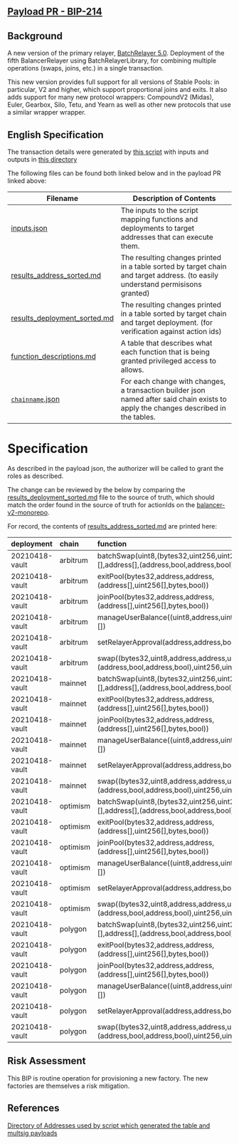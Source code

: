 ## [Payload PR - BIP-214](https://github.com/BalancerMaxis/multisig-ops/pull/110)

## Background
A new version of the primary relayer,  [BatchRelayer 5.0](https://github.com/balancer/balancer-v2-monorepo/tree/master/pkg/deployments/tasks/20230314-batch-relayer-v5).
Deployment of the fifth BalancerRelayer using BatchRelayerLibrary, for combining multiple operations (swaps, joins, etc.) in a single transaction.

This new version provides full support for all versions of Stable Pools: in particular, V2 and higher, which support proportional joins and exits. It also adds support for many new protocol wrappers: CompoundV2 (Midas), Euler, Gearbox, Silo, Tetu, and Yearn as well as other new protocols that use  a similar wrapper wrapper.

## English Specification

The transaction details were generated by [this script](https://github.com/BalancerMaxis/multisig-ops/blob/main/tools/python/gen_add_permissions_payload.py) with inputs and outputs in [this directory](https://github.com/BalancerMaxis/multisig-ops/tree/staging/BIPs/BIP-214)

The following files can be found both linked below and in the payload PR linked above:

| Filename                                                                                                                             | Description of Contents                                                                                                              |
|--------------------------------------------------------------------------------------------------------------------------------------|--------------------------------------------------------------------------------------------------------------------------------------|
| [inputs.json](https://github.com/BalancerMaxis/multisig-ops/blob/staging/BIPs/BIP-214/inputs.json)                                   | The inputs to the script mapping functions and deployments to target addresses that can execute them.                                |
| [results_address_sorted.md](https://github.com/BalancerMaxis/multisig-ops/blob/staging/BIPs/BIP-214/results_address_sorted.md)       | The resulting changes printed in a table sorted by target chain and target address. (to easily understand permisisons granted)       |
| [results_deployment_sorted.md](https://github.com/BalancerMaxis/multisig-ops/blob/staging/BIPs/BIP-214/results_deployment_sorted.md) | The resulting changes printed in a table sorted by target chain and target deployment. (for verification against action ids)         |
| [function_descriptions.md](https://github.com/BalancerMaxis/multisig-ops/blob/staging/BIPs/BIP-214/function_descriptions.md)         | A table that describes what each function that is being granted privileged access to allows.                                         |                                                                                                                                             |
| [`chainname`.json](https://github.com/BalancerMaxis/multisig-ops/tree/staging/BIPs/BIP-214/)                                         | For each change with changes, a transaction builder json named after said chain exists to apply the changes described in the tables. |

# Specification

As described in the payload json, the authorizer will be called to grant the roles as described.  

The change can be reviewed by the below by comparing the [results_deployment_sorted.md](https://github.com/BalancerMaxis/multisig-ops/tree/staging/BIPs/BIP-183/results_deployment_sorted.md) file to the source of truth,  which should match the order found in the source of truth for actionIds on the [balancer-v2-monorepo](https://github.com/balancer-labs/balancer-v2-monorepo/tree/master/pkg/deployments/action-ids).

For record, the contents of [results_address_sorted.md](https://github.com/BalancerMaxis/multisig-ops/tree/staging/BIPs/BIP-214/results_address_sorted.md) are printed here:



| deployment     | chain    | function                                                                                                          | role                                                               | target          | target_address                             |
|:---------------|:---------|:------------------------------------------------------------------------------------------------------------------|:-------------------------------------------------------------------|:----------------|:-------------------------------------------|
| 20210418-vault | arbitrum | batchSwap(uint8,(bytes32,uint256,uint256,uint256,bytes)[],address[],(address,bool,address,bool),int256[],uint256) | 0x1282ab709b2b70070f829c46bc36f76b32ad4989fecb2fcb09a1b3ce00bbfc30 | BalancerRelayer | 0x5bf3B7c14b10f16939d63Bd679264A1Aa951B4D5 |
| 20210418-vault | arbitrum | exitPool(bytes32,address,address,(address[],uint256[],bytes,bool))                                                | 0xc149e88b59429ded7f601ab52ecd62331cac006ae07c16543439ed138dcb8d34 | BalancerRelayer | 0x5bf3B7c14b10f16939d63Bd679264A1Aa951B4D5 |
| 20210418-vault | arbitrum | joinPool(bytes32,address,address,(address[],uint256[],bytes,bool))                                                | 0x78ad1b68d148c070372f8643c4648efbb63c6a8a338f3c24714868e791367653 | BalancerRelayer | 0x5bf3B7c14b10f16939d63Bd679264A1Aa951B4D5 |
| 20210418-vault | arbitrum | manageUserBalance((uint8,address,uint256,address,address)[])                                                      | 0xeba777d811cd36c06d540d7ff2ed18ed042fd67bbf7c9afcf88c818c7ee6b498 | BalancerRelayer | 0x5bf3B7c14b10f16939d63Bd679264A1Aa951B4D5 |
| 20210418-vault | arbitrum | setRelayerApproval(address,address,bool)                                                                          | 0x0014a06d322ff07fcc02b12f93eb77bb76e28cdee4fc0670b9dec98d24bbfec8 | BalancerRelayer | 0x5bf3B7c14b10f16939d63Bd679264A1Aa951B4D5 |
| 20210418-vault | arbitrum | swap((bytes32,uint8,address,address,uint256,bytes),(address,bool,address,bool),uint256,uint256)                   | 0x7b8a1d293670124924a0f532213753b89db10bde737249d4540e9a03657d1aff | BalancerRelayer | 0x5bf3B7c14b10f16939d63Bd679264A1Aa951B4D5 |
| 20210418-vault | mainnet  | batchSwap(uint8,(bytes32,uint256,uint256,uint256,bytes)[],address[],(address,bool,address,bool),int256[],uint256) | 0x1282ab709b2b70070f829c46bc36f76b32ad4989fecb2fcb09a1b3ce00bbfc30 | BalancerRelayer | 0x2536dfeeCB7A0397CF98eDaDA8486254533b1aFA |
| 20210418-vault | mainnet  | exitPool(bytes32,address,address,(address[],uint256[],bytes,bool))                                                | 0xc149e88b59429ded7f601ab52ecd62331cac006ae07c16543439ed138dcb8d34 | BalancerRelayer | 0x2536dfeeCB7A0397CF98eDaDA8486254533b1aFA |
| 20210418-vault | mainnet  | joinPool(bytes32,address,address,(address[],uint256[],bytes,bool))                                                | 0x78ad1b68d148c070372f8643c4648efbb63c6a8a338f3c24714868e791367653 | BalancerRelayer | 0x2536dfeeCB7A0397CF98eDaDA8486254533b1aFA |
| 20210418-vault | mainnet  | manageUserBalance((uint8,address,uint256,address,address)[])                                                      | 0xeba777d811cd36c06d540d7ff2ed18ed042fd67bbf7c9afcf88c818c7ee6b498 | BalancerRelayer | 0x2536dfeeCB7A0397CF98eDaDA8486254533b1aFA |
| 20210418-vault | mainnet  | setRelayerApproval(address,address,bool)                                                                          | 0x0014a06d322ff07fcc02b12f93eb77bb76e28cdee4fc0670b9dec98d24bbfec8 | BalancerRelayer | 0x2536dfeeCB7A0397CF98eDaDA8486254533b1aFA |
| 20210418-vault | mainnet  | swap((bytes32,uint8,address,address,uint256,bytes),(address,bool,address,bool),uint256,uint256)                   | 0x7b8a1d293670124924a0f532213753b89db10bde737249d4540e9a03657d1aff | BalancerRelayer | 0x2536dfeeCB7A0397CF98eDaDA8486254533b1aFA |
| 20210418-vault | optimism | batchSwap(uint8,(bytes32,uint256,uint256,uint256,bytes)[],address[],(address,bool,address,bool),int256[],uint256) | 0x1282ab709b2b70070f829c46bc36f76b32ad4989fecb2fcb09a1b3ce00bbfc30 | BalancerRelayer | 0x1a58897Ab366082028ced3740900ecBD765Af738 |
| 20210418-vault | optimism | exitPool(bytes32,address,address,(address[],uint256[],bytes,bool))                                                | 0xc149e88b59429ded7f601ab52ecd62331cac006ae07c16543439ed138dcb8d34 | BalancerRelayer | 0x1a58897Ab366082028ced3740900ecBD765Af738 |
| 20210418-vault | optimism | joinPool(bytes32,address,address,(address[],uint256[],bytes,bool))                                                | 0x78ad1b68d148c070372f8643c4648efbb63c6a8a338f3c24714868e791367653 | BalancerRelayer | 0x1a58897Ab366082028ced3740900ecBD765Af738 |
| 20210418-vault | optimism | manageUserBalance((uint8,address,uint256,address,address)[])                                                      | 0xeba777d811cd36c06d540d7ff2ed18ed042fd67bbf7c9afcf88c818c7ee6b498 | BalancerRelayer | 0x1a58897Ab366082028ced3740900ecBD765Af738 |
| 20210418-vault | optimism | setRelayerApproval(address,address,bool)                                                                          | 0x0014a06d322ff07fcc02b12f93eb77bb76e28cdee4fc0670b9dec98d24bbfec8 | BalancerRelayer | 0x1a58897Ab366082028ced3740900ecBD765Af738 |
| 20210418-vault | optimism | swap((bytes32,uint8,address,address,uint256,bytes),(address,bool,address,bool),uint256,uint256)                   | 0x7b8a1d293670124924a0f532213753b89db10bde737249d4540e9a03657d1aff | BalancerRelayer | 0x1a58897Ab366082028ced3740900ecBD765Af738 |
| 20210418-vault | polygon  | batchSwap(uint8,(bytes32,uint256,uint256,uint256,bytes)[],address[],(address,bool,address,bool),int256[],uint256) | 0x1282ab709b2b70070f829c46bc36f76b32ad4989fecb2fcb09a1b3ce00bbfc30 | BalancerRelayer | 0x28A224d9d398a1eBB7BA69BCA515898966Bb1B6b |
| 20210418-vault | polygon  | exitPool(bytes32,address,address,(address[],uint256[],bytes,bool))                                                | 0xc149e88b59429ded7f601ab52ecd62331cac006ae07c16543439ed138dcb8d34 | BalancerRelayer | 0x28A224d9d398a1eBB7BA69BCA515898966Bb1B6b |
| 20210418-vault | polygon  | joinPool(bytes32,address,address,(address[],uint256[],bytes,bool))                                                | 0x78ad1b68d148c070372f8643c4648efbb63c6a8a338f3c24714868e791367653 | BalancerRelayer | 0x28A224d9d398a1eBB7BA69BCA515898966Bb1B6b |
| 20210418-vault | polygon  | manageUserBalance((uint8,address,uint256,address,address)[])                                                      | 0xeba777d811cd36c06d540d7ff2ed18ed042fd67bbf7c9afcf88c818c7ee6b498 | BalancerRelayer | 0x28A224d9d398a1eBB7BA69BCA515898966Bb1B6b |
| 20210418-vault | polygon  | setRelayerApproval(address,address,bool)                                                                          | 0x0014a06d322ff07fcc02b12f93eb77bb76e28cdee4fc0670b9dec98d24bbfec8 | BalancerRelayer | 0x28A224d9d398a1eBB7BA69BCA515898966Bb1B6b |
| 20210418-vault | polygon  | swap((bytes32,uint8,address,address,uint256,bytes),(address,bool,address,bool),uint256,uint256)                   | 0x7b8a1d293670124924a0f532213753b89db10bde737249d4540e9a03657d1aff | BalancerRelayer | 0x28A224d9d398a1eBB7BA69BCA515898966Bb1B6b |
## Risk Assessment
This BIP is routine operation for provisioning a new factory.  The new factories are themselves a risk mitigation.


## References

[Directory of Addresses used by script which generated the table and multsig payloads](https://github.com/BalancerMaxis/multisig-ops/blob/main/tools/python/brownie/helpers/addresses.py)

